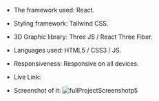 - The framework used: React.

- Styling framework: Tailwind CSS.

- 3D Graphic library: Three JS / React Three Fiber.

- Languages used: HTML5 / CSS3 / JS.

- Responsiveness: Responsive on all devices.

- Live Link: 

- Screenshot of it:
![fullProjectScreenshotp5](https://github.com/mona9855/my-table/assets/89538929/a6384abd-454b-447f-b9b0-085ff32d4a09)
